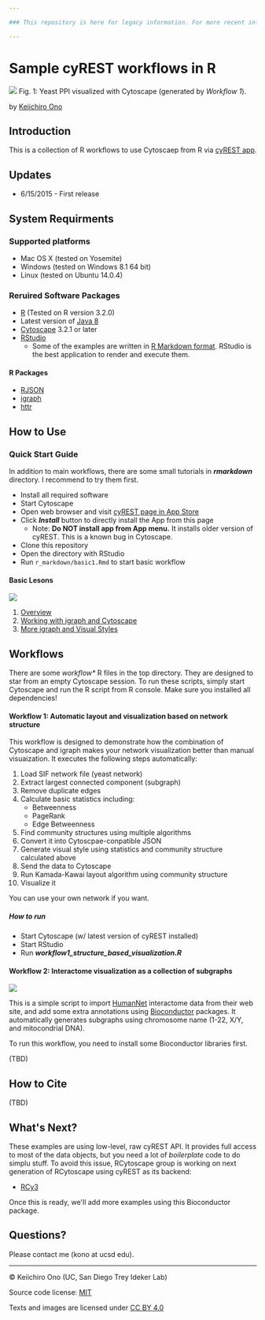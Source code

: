 ```yaml
---

### This repository is here for legacy information. For more recent info on accessing Cytoscape through R, please refer to the [RCy3](https://github.com/cytoscape/RCy3) library as well as the [Sample R Scripts](https://github.com/cytoscape/cytoscape-automation/tree/master/for-scripters/R) in the Cytoscape Automation repository.

---
```


# Sample cyREST workflows in R 

![](https://cytoscape.org/images/screenshots/structure-aware-layout.jpg)
Fig. 1: Yeast PPI visualized with Cytoscape (generated by _Workflow 1_).

by [Keiichiro Ono](http://keiono.github.io/)

## Introduction
This is a collection of R workflows to use Cytoscaep from R via [cyREST app](http://apps.cytoscape.org/apps/cyrest).

## Updates
* 6/15/2015 - First release


## System Requirments
### Supported platforms
* Mac OS X (tested on Yosemite)
* Windows (tested on Windows 8.1 64 bit)
* Linux (tested on Ubuntu 14.0.4)

### Reruired Software Packages
* [R](http://www.r-project.org/) (Tested on R version 3.2.0)
* Latest version of [Java 8](http://www.oracle.com/technetwork/java/javase/downloads/jdk8-downloads-2133151.html)
* [Cytoscape](http://www.cytoscape.org/) 3.2.1 or later
* [RStudio](http://www.rstudio.com/)
    * Some of the examples are written in [R Markdown format](http://rmarkdown.rstudio.com/).  RStudio is the best application to render and execute them.

#### R Packages
* [RJSON](http://cran.r-project.org/web/packages/rjson/index.html)
* [igraph](http://igraph.org/r/)
* [httr](http://cran.r-project.org/web/packages/httr/index.html)

## How to Use

### Quick Start Guide
In addition to main workflows, there are some small tutorials in ___rmarkdown___ directory.  I recommend to try them first.

* Install all required software
* Start Cytoscape
* Open web browser and visit [cyREST page in App Store](http://apps.cytoscape.org/apps/cyrest)
* Click ___Install___ button to directly install the App from this page
    * Note: __Do NOT install app from App menu.__ It installs older version of cyREST.  This is a known bug in Cytoscape.
* Clone this repository
* Open the directory with RStudio
* Run ```r_markdown/basic1.Rmd``` to start basic workflow

#### Basic Lesons

![](http://chianti.ucsd.edu/~kono/images/r_basic_2.png)

1. [Overview](https://github.com/idekerlab/cy-rest-R/blob/develop/r_markdown/basic1.Rmd)
1. [Working with igraph and Cytoscape](https://github.com/idekerlab/cy-rest-R/blob/develop/r_markdown/basic2.Rmd)
1. [More igraph and Visual Styles](https://github.com/idekerlab/cy-rest-R/blob/develop/r_markdown/basic3.Rmd)

## Workflows
There are some _workflow*_ R files in the top directory.  They are designed to star from an empty Cytoscape session. To run these scripts, simply start Cytoscape and run the R script from R console.  Make sure you installed all dependencies!

#### Workflow 1: Automatic layout and visualization based on network structure
This workflow is designed to demonstrate how the combination of Cytoscape and igraph makes your network visualization better than manual visuaization. It executes the following steps automatically:

1. Load SIF network file (yeast network)
1. Extract largest connected component (subgraph)
1. Remove duplicate edges
1. Calculate basic statistics including:
    * Betweenness
    * PageRank
    * Edge Betweenness
1. Find community structures using multiple algorithms
1. Convert it into Cytoscpae-conpatible JSON
1. Generate visual style using statistics and community structure calculated above
1. Send the data to Cytoscape
1. Run Kamada-Kawai layout algorithm using community structure
1. Visualize it

You can use your own network if you want.

##### How to run
* Start Cytoscape (w/ latest version of cyREST installed)
* Start RStudio
* Run ___workflow1_structure_based_visualization.R___

#### Workflow 2: Interactome visualization as a collection of subgraphs

![](http://chianti.ucsd.edu/~kono/images/humannet_session2.png)

This is a simple script to import [HumanNet](http://www.functionalnet.org/humannet/about.html) interactome data from their web site, and add some extra annotations using [Bioconductor]() packages.  It automatically generates subgraphs using chromosome name (1-22, X/Y, and mitocondrial DNA).

To run this workflow, you need to install some Bioconductor libraries first.

(TBD)

## How to Cite
(TBD)

## What's Next?
These examples are using low-level, raw cyREST API.  It provides full access to most of the data objects, but you need a lot of _boilerplate_ code to do simplu stuff.  To avoid this issue, RCytoscape group is working on next generation of RCytoscape using cyREST as its backend:

* [RCy3](https://github.com/tmuetze/Bioconductor_RCy3_the_new_RCytoscape)

Once this is ready, we'll add more examples using this Bioconductor package. 


## Questions?
Please contact me (kono at ucsd edu).

----
&copy; Keiichiro Ono (UC, San Diego Trey Ideker Lab)

Source code license: [MIT](http://opensource.org/licenses/MIT)

Texts and images are licensed under [CC BY 4.0](https://creativecommons.org/licenses/by/4.0/) 
